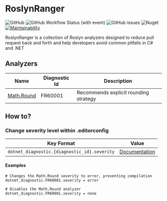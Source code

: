 # RoslynRanger

![GitHub](https://img.shields.io/github/license/frg/RoslynRanger)
![GitHub Workflow Status (with event)](https://img.shields.io/github/actions/workflow/status/frg/RoslynRanger/ci.yml)
![GitHub issues](https://img.shields.io/github/issues/frg/RoslynRanger)
![Nuget](https://img.shields.io/nuget/dt/frg.RoslynRanger)
[![Maintainability](https://api.codeclimate.com/v1/badges/bbb3bf1f9a502cd12faa/maintainability)](https://codeclimate.com/github/frg/RoslynRanger/maintainability)

RoslynRanger is a collection of Roslyn analyzers designed to reduce pull request back and forth and help developers avoid common pitfalls in C# and .NET

## Analyzers

| Name                                                          | Diagnostic Id | Description                           |
|---------------------------------------------------------------|---------------|---------------------------------------|
| [Math.Round](./src/RoslynRanger/README.md#mathround-analyzer) | FR60001       | Recommends explicit rounding strategy |

## How to?

### Change severity level within .editorconfig

| Key Format                                   | Value                                                                                                                                    |
|----------------------------------------------|------------------------------------------------------------------------------------------------------------------------------------------|
| `dotnet_diagnostic.{diagnostic_id}.severity` | [Documentation](https://learn.microsoft.com/en-us/visualstudio/code-quality/use-roslyn-analyzers?view=vs-2022#configure-severity-levels) |

#### Examples

```editorconfig
# Changes the Math.Round severity to error, preventing compilation
dotnet_diagnostic.FR60001.severity = error
```

```editorconfig
# Disables the Math.Round analyzer
dotnet_diagnostic.FR60001.severity = none
```
